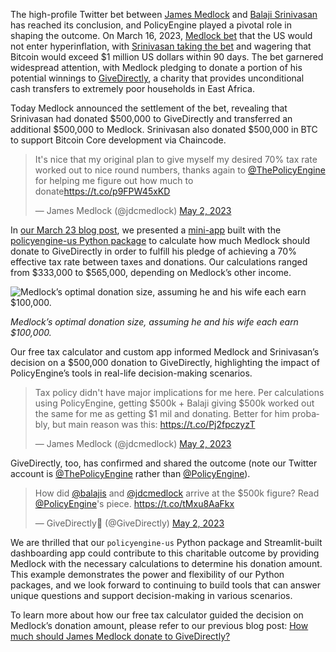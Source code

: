 The high-profile Twitter bet between [James Medlock](https://twitter.com/jdcmedlock) and [Balaji Srinivasan](http://twitter.com/balajis) has reached its conclusion, and PolicyEngine played a pivotal role in shaping the outcome. On March 16, 2023, [Medlock bet](https://twitter.com/jdcmedlock/status/1636480393007489024?ref_src=twsrc%5Etfw) that the US would not enter hyperinflation, with [Srinivasan taking the bet](https://twitter.com/balajis/status/1636797265317867520?ref_src=twsrc%5Etfw) and wagering that Bitcoin would exceed $1 million US dollars within 90 days. The bet garnered widespread attention, with Medlock pledging to donate a portion of his potential winnings to [GiveDirectly](http://givedirectly.org), a charity that provides unconditional cash transfers to extremely poor households in East Africa.

Today Medlock announced the settlement of the bet, revealing that Srinivasan had donated $500,000 to GiveDirectly and transferred an additional $500,000 to Medlock. Srinivasan also donated $500,000 in BTC to support Bitcoin Core development via Chaincode.

<blockquote class="twitter-tweet"><p lang="en" dir="ltr">It&#39;s nice that my original plan to give myself my desired 70% tax rate worked out to nice round numbers, thanks again to <a href="https://twitter.com/ThePolicyEngine?ref_src=twsrc%5Etfw">@ThePolicyEngine</a> for helping me figure out how much to donate<a href="https://t.co/p9FPW45xKD">https://t.co/p9FPW45xKD</a></p>&mdash; James Medlock (@jdcmedlock) <a href="https://twitter.com/jdcmedlock/status/1653453502365196288?ref_src=twsrc%5Etfw">May 2, 2023</a></blockquote> <script async src="https://platform.twitter.com/widgets.js" charset="utf-8"></script>

In [our March 23 blog post](https://policyengine.org/us/blog/medlock-donation-calculator), we presented a [mini-app](https://policyengine-james-medlock-donation-solver.streamlit.app/) built with the [policyengine-us Python package](http://github.com/policyengine/policyengine-us) to calculate how much Medlock should donate to GiveDirectly in order to fulfill his pledge of achieving a 70% effective tax rate between taxes and donations. Our calculations ranged from $333,000 to $565,000, depending on Medlock’s other income.

![Medlock’s optimal donation size, assuming he and his wife each earn $100,000.](https://miro.medium.com/v2/0*BG6ygtFTdgcXdm_a)

_Medlock’s optimal donation size, assuming he and his wife each earn $100,000._

Our free tax calculator and custom app informed Medlock and Srinivasan’s decision on a $500,000 donation to GiveDirectly, highlighting the impact of PolicyEngine’s tools in real-life decision-making scenarios.

<blockquote class="twitter-tweet"><p lang="en" dir="ltr">Tax policy didn&#39;t have major implications for me here. Per calculations using PolicyEngine, getting $500k + Balaji giving $500k worked out the same for me as getting $1 mil and donating. Better for him probably, but main reason was this: <a href="https://t.co/Pj2fpczyzT">https://t.co/Pj2fpczyzT</a></p>&mdash; James Medlock (@jdcmedlock) <a href="https://twitter.com/jdcmedlock/status/1653452413809094657?ref_src=twsrc%5Etfw">May 2, 2023</a></blockquote> <script async src="https://platform.twitter.com/widgets.js" charset="utf-8"></script>

GiveDirectly, too, has confirmed and shared the outcome (note our Twitter account is [@ThePolicyEngine](http://twitter.com/thepolicyengine) rather than [@PolicyEngine](http://twitter.com/policyengine)).

<blockquote class="twitter-tweet"><p lang="en" dir="ltr">How did <a href="https://twitter.com/balajis?ref_src=twsrc%5Etfw">@balajis</a> and <a href="https://twitter.com/jdcmedlock?ref_src=twsrc%5Etfw">@jdcmedlock</a> arrive at the $500k figure? Read <a href="https://twitter.com/PolicyEngine?ref_src=twsrc%5Etfw">@PolicyEngine</a>&#39;s piece. <a href="https://t.co/tMxu8AaFkx">https://t.co/tMxu8AaFkx</a></p>&mdash; GiveDirectly💸 (@GiveDirectly) <a href="https://twitter.com/GiveDirectly/status/1653445848221757441?ref_src=twsrc%5Etfw">May 2, 2023</a></blockquote> <script async src="https://platform.twitter.com/widgets.js" charset="utf-8"></script>

We are thrilled that our `policyengine-us` Python package and Streamlit-built dashboarding app could contribute to this charitable outcome by providing Medlock with the necessary calculations to determine his donation amount. This example demonstrates the power and flexibility of our Python packages, and we look forward to continuing to build tools that can answer unique questions and support decision-making in various scenarios.

To learn more about how our free tax calculator guided the decision on Medlock’s donation amount, please refer to our previous blog post: [How much should James Medlock donate to GiveDirectly?](https://policyengine.org/us/blog/medlock-donation-calculator)
